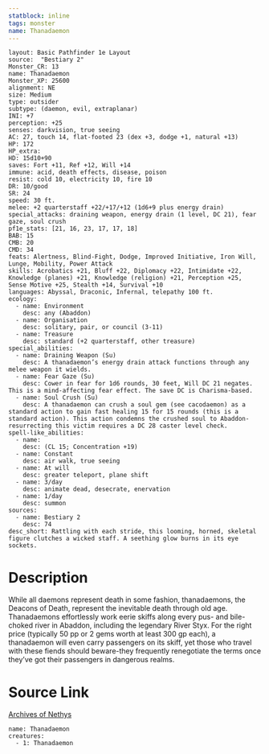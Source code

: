 ```yaml
---
statblock: inline
tags: monster
name: Thanadaemon
---
```

```statblock
layout: Basic Pathfinder 1e Layout
source:  "Bestiary 2"
Monster_CR: 13
name: Thanadaemon
Monster_XP: 25600
alignment: NE
size: Medium
type: outsider
subtype: (daemon, evil, extraplanar)
INI: +7
perception: +25
senses: darkvision, true seeing
AC: 27, touch 14, flat-footed 23 (dex +3, dodge +1, natural +13)
HP: 172
HP_extra: 
HD: 15d10+90
saves: Fort +11, Ref +12, Will +14
immune: acid, death effects, disease, poison
resist: cold 10, electricity 10, fire 10
DR: 10/good
SR: 24
speed: 30 ft.
melee: +2 quarterstaff +22/+17/+12 (1d6+9 plus energy drain)
special_attacks: draining weapon, energy drain (1 level, DC 21), fear gaze, soul crush
pf1e_stats: [21, 16, 23, 17, 17, 18]
BAB: 15
CMB: 20
CMD: 34
feats: Alertness, Blind-Fight, Dodge, Improved Initiative, Iron Will, Lunge, Mobility, Power Attack
skills: Acrobatics +21, Bluff +22, Diplomacy +22, Intimidate +22, Knowledge (planes) +21, Knowledge (religion) +21, Perception +25, Sense Motive +25, Stealth +14, Survival +10
languages: Abyssal, Draconic, Infernal, telepathy 100 ft.
ecology:
  - name: Environment
    desc: any (Abaddon)
  - name: Organisation
    desc: solitary, pair, or council (3-11)
  - name: Treasure
    desc: standard (+2 quarterstaff, other treasure)
special_abilities:
  - name: Draining Weapon (Su)
    desc: A thanadaemon’s energy drain attack functions through any melee weapon it wields.
  - name: Fear Gaze (Su)
    desc: Cower in fear for 1d6 rounds, 30 feet, Will DC 21 negates. This is a mind-affecting fear effect. The save DC is Charisma-based.
  - name: Soul Crush (Su)
    desc: A thanadaemon can crush a soul gem (see cacodaemon) as a standard action to gain fast healing 15 for 15 rounds (this is a standard action). This action condemns the crushed soul to Abaddon-resurrecting this victim requires a DC 28 caster level check.
spell-like_abilities:
  - name:
    desc: (CL 15; Concentration +19)
  - name: Constant
    desc: air walk, true seeing
  - name: At will
    desc: greater teleport, plane shift
  - name: 3/day
    desc: animate dead, desecrate, enervation
  - name: 1/day
    desc: summon
sources:
  - name: Bestiary 2
    desc: 74
desc_short: Rattling with each stride, this looming, horned, skeletal figure clutches a wicked staff. A seething glow burns in its eye sockets. 
```
# Description
While all daemons represent death in some fashion, thanadaemons, the Deacons of Death, represent the inevitable death through old age. Thanadaemons effortlessly work eerie skiffs along every pus- and bile-choked river in Abaddon, including the legendary River Styx. For the right price (typically 50 pp or 2 gems worth at least 300 gp each), a thanadaemon will even carry passengers on its skiff, yet those who travel with these fiends should beware-they frequently renegotiate the terms once they’ve got their passengers in dangerous realms.
# Source Link
[Archives of Nethys](https://aonprd.com/MonsterDisplay.aspx?ItemName=Thanadaemon)
```encounter-table
name: Thanadaemon
creatures:
  - 1: Thanadaemon
```
